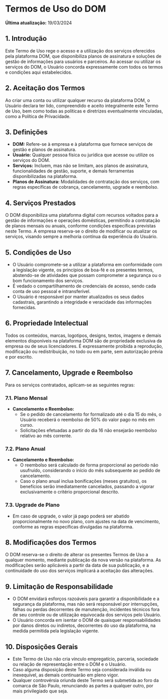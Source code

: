 # Termos de Uso do DOM

**Última atualização:** 19/03/2024

## 1. Introdução

Este Termo de Uso rege o acesso e a utilização dos serviços oferecidos pela plataforma DOM, que disponibiliza planos de assinatura e soluções de gestão de informações para usuários e parceiros. Ao acessar ou utilizar os serviços do DOM, o Usuário concorda expressamente com todos os termos e condições aqui estabelecidos.

## 2. Aceitação dos Termos

Ao criar uma conta ou utilizar qualquer recurso da plataforma DOM, o Usuário declara ter lido, compreendido e aceito integralmente este Termo de Uso, bem como todas as políticas e diretrizes eventualmente vinculadas, como a Política de Privacidade.

## 3. Definições

- **DOM:** Refere-se à empresa e à plataforma que fornece serviços de gestão e planos de assinatura.
- **Usuário:** Qualquer pessoa física ou jurídica que acesse ou utilize os serviços do DOM.
- **Serviços:** Incluem, mas não se limitam, aos planos de assinatura, funcionalidades de gestão, suporte, e demais ferramentas disponibilizadas na plataforma.
- **Planos de Assinatura:** Modalidades de contratação dos serviços, com regras específicas de cobrança, cancelamento, upgrade e reembolso.

## 4. Serviços Prestados

O DOM disponibiliza uma plataforma digital com recursos voltados para a gestão de informações e operações domésticas, permitindo a contratação de planos mensais ou anuais, conforme condições específicas previstas neste Termo. A empresa reserva-se o direito de modificar ou atualizar os serviços, visando sempre a melhoria contínua da experiência do Usuário.

## 5. Condições de Uso

- O Usuário compromete-se a utilizar a plataforma em conformidade com a legislação vigente, os princípios de boa-fé e os presentes termos, abstendo-se de atividades que possam comprometer a segurança ou o bom funcionamento dos serviços.
- É vedado o compartilhamento de credenciais de acesso, sendo cada conta de uso pessoal e intransferível.
- O Usuário é responsável por manter atualizados os seus dados cadastrais, garantindo a integridade e veracidade das informações fornecidas.

## 6. Propriedade Intelectual

Todos os conteúdos, marcas, logotipos, designs, textos, imagens e demais elementos disponíveis na plataforma DOM são de propriedade exclusiva da empresa ou de seus licenciadores. É expressamente proibida a reprodução, modificação ou redistribuição, no todo ou em parte, sem autorização prévia e por escrito.

## 7. Cancelamento, Upgrade e Reembolso

Para os serviços contratados, aplicam-se as seguintes regras:

### 7.1. Plano Mensal

- **Cancelamento e Reembolso:**
  - Se o pedido de cancelamento for formalizado até o dia 15 do mês, o Usuário receberá o reembolso de 50% do valor pago no mês em curso.
  - Solicitações efetuadas a partir do dia 16 não ensejarão reembolso relativo ao mês corrente.

### 7.2. Plano Anual

- **Cancelamento e Reembolso:**
  - O reembolso será calculado de forma proporcional ao período não usufruído, considerando o início do mês subsequente ao pedido de cancelamento.
  - Caso o plano anual inclua bonificações (meses gratuitos), os benefícios serão imediatamente cancelados, passando a vigorar exclusivamente o critério proporcional descrito.

### 7.3. Upgrade de Plano

- Em caso de upgrade, o valor já pago poderá ser abatido proporcionalmente no novo plano, com ajustes na data de vencimento, conforme as regras específicas divulgadas na plataforma.

## 8. Modificações dos Termos

O DOM reserva-se o direito de alterar os presentes Termos de Uso a qualquer momento, mediante publicação da nova versão na plataforma. As modificações serão aplicáveis a partir da data de sua publicação, e a continuidade do uso dos serviços implicará a aceitação das alterações.

## 9. Limitação de Responsabilidade

- O DOM envidará esforços razoáveis para garantir a disponibilidade e a segurança da plataforma, mas não será responsável por interrupções, falhas ou perdas decorrentes de manutenção, incidentes técnicos fora de seu controle ou de utilização equivocada dos serviços pelo Usuário.
- O Usuário concorda em isentar o DOM de quaisquer responsabilidades por danos diretos ou indiretos, decorrentes do uso da plataforma, na medida permitida pela legislação vigente.

## 10. Disposições Gerais

- Este Termo de Uso não cria vínculo empregatício, parceria, sociedade ou relação de representação entre o DOM e o Usuário.
- Caso alguma disposição deste Termo seja considerada inválida ou inexequível, as demais continuarão em pleno vigor.
- Qualquer controvérsia oriunda deste Termo será submetida ao foro da comarca de São Paulo, renunciando as partes a qualquer outro, por mais privilegiado que seja. 